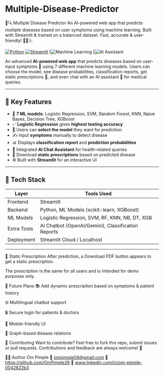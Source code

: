 # Multiple-Disease-Predictor
🧠🔍 Multiple Disease Predictor An AI-powered web app that predicts multiple diseases based on user symptoms using machine learning. Built with Streamlit &amp; trained on a balanced dataset. Fast, accurate &amp; user-friendly! 🚀💉🩺

[![Python](https://img.shields.io/badge/Python-3.10+-blue?logo=python)](https://www.python.org/)
[![Streamlit](https://img.shields.io/badge/Streamlit-App-red?logo=streamlit)](https://streamlit.io/)
[![Machine Learning](https://img.shields.io/badge/ML-7%20Models-green?logo=scikit-learn)
[![AI Assistant](https://img.shields.io/badge/AI-Chatbot-purple?logo=chatbot)

An advanced **AI-powered web app** that predicts diseases based on user-input symptoms 🤒 using 7 different machine learning models. Users can choose the model, see disease probabilities, classification reports, get static prescriptions 💊, and even chat with an AI assistant 🤖 for medical queries.

---

## 🚀 Key Features

- 🧠 **7 ML models**: Logistic Regression, SVM, Random Forest, KNN, Naive Bayes, Decision Tree, XGBoost
- ✅ **Logistic Regression** gives **highest testing accuracy**
- 🔘 Users can **select the model** they want for prediction
- ✍️ Input **symptoms** manually to detect disease
- 📊 Displays **classification report** and **prediction probabilities**
- 💬 Integrated **AI Chat Assistant** for health-related queries
- 📄 Download **static prescriptions** based on predicted disease
- ⚙️ Built with **Streamlit** for an interactive UI

---

## 🧰 Tech Stack

| Layer        | Tools Used                                         |
|--------------|----------------------------------------------------|
| Frontend     | Streamlit                                          |
| Backend      | Python, ML Models (scikit-learn, XGBoost)          |
| ML Models    | Logistic Regression, SVM, RF, KNN, NB, DT, XGB     |
| Extra Tools  | AI Chatbot (OpenAI/Gemini), Classification Reports |
| Deployment   | Streamlit Cloud / Localhost                        |

---

📄 Static Prescription
After prediction, a Download PDF button appears to get a static prescription.

The prescription is the same for all users and is intended for demo purposes only.

🔮 Future Plans
📚 Add dynamic prescription based on symptoms & patient history

🌐 Multilingual chatbot support

🔒 Secure login for patients & doctors

📱 Mobile-friendly UI

🧬 Graph-based disease relations

🤝 Contributing
Want to contribute?
Feel free to fork this repo, submit issues or pull requests.
Contributions and feedback are always welcome! 🤗

👨‍💻 Author
Om Pimple
📧 ompimple04@gmail.com
🔗 https://github.com/OmPimple26
🔗 www.linkedin.com/in/om-pimple-0042822b3

